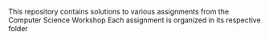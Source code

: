 This repository contains solutions to various assignments from the Computer Science Workshop
Each assignment is organized in its respective folder
